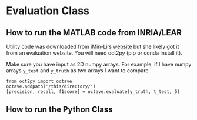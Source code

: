 # Evaluation Class

## How to run the MATLAB code from INRIA/LEAR
Utility code was downloaded from [iMin-Li's website](http://www1.cse.wustl.edu/~mchen/code/FastTag/fasttag.tar.gz) but she likely got it from an evaluation website. You will need oct2py (pip or conda install it). 

Make sure you have input as 2D numpy arrays. For example, if I have numpy arrays `y_test` and `y_truth` as two arrays I want to compare.

```
from oct2py import octave
octave.addpath('/this/directory/')
[precision, recall, f1score] = octave.evaluate(y_truth, t_test, 5)

```

## How to run the Python Class

